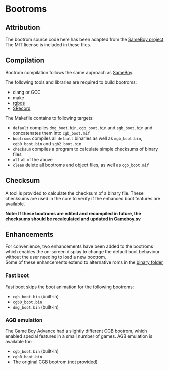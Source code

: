 # Bootroms

## Attribution

The bootrom source code here has been adapted from the [SameBoy project](https://github.com/LIJI32/SameBoy/)
The MIT license is included in these files.

## Compilation

Bootrom compilation follows the same approach as [SameBoy](https://github.com/LIJI32/SameBoy/#compilation).

The following tools and libraries are required to build bootroms:

* clang or GCC
* make
* [rgbds](https://github.com/gbdev/rgbds/releases/)
* [SRecord](https://srecord.sourceforge.net/)

The Makefile contains to following targets:

* `default` compiles `dmg_boot.bin`, `cgb_boot.bin` and `sgb_boot.bin` and concatenates them into `cgb_boot.mif`
* `bootroms` compiles all `default` binaries as well as `mgb_boot.bin`, `cgb0_boot.bin` and `sgb2_boot.bin`
* `checksum` compiles a program to calculate simple checksums of binary files
* `all` all of the above
* `clean` delete all bootroms and object files, as well as `cgb_boot.mif`

## Checksum

A tool is provided to calculate the checksum of a binary file. These checksums are used in the core to verify if the enhanced boot features are available.

**Note: If these bootroms are edited and recompiled in future, the checksums should be recalculated and updated in [Gameboy.sv](../Gameboy.sv)**

## Enhancements

For convenience, two enhancements have been added to the bootroms which enables the on-screen display to change the default boot behaviour without the user needing to load a new bootrom.  
Some of these enhancements extend to alternative roms in the [binary folder](./bin)

### Fast boot

Fast boot skips the boot animation for the following bootroms:

* `cgb_boot.bin` (built-in)
* `cgb0_boot.bin`
* `dmg_boot.bin` (built-in)

### AGB emulation

The Game Boy Advance had a slightly different CGB bootrom, which enabled special features in a small number of games. AGB emulation is available for:

* `cgb_boot.bin` (built-in)
* `cgb0_boot.bin`
* The original CGB bootrom (not provided)
